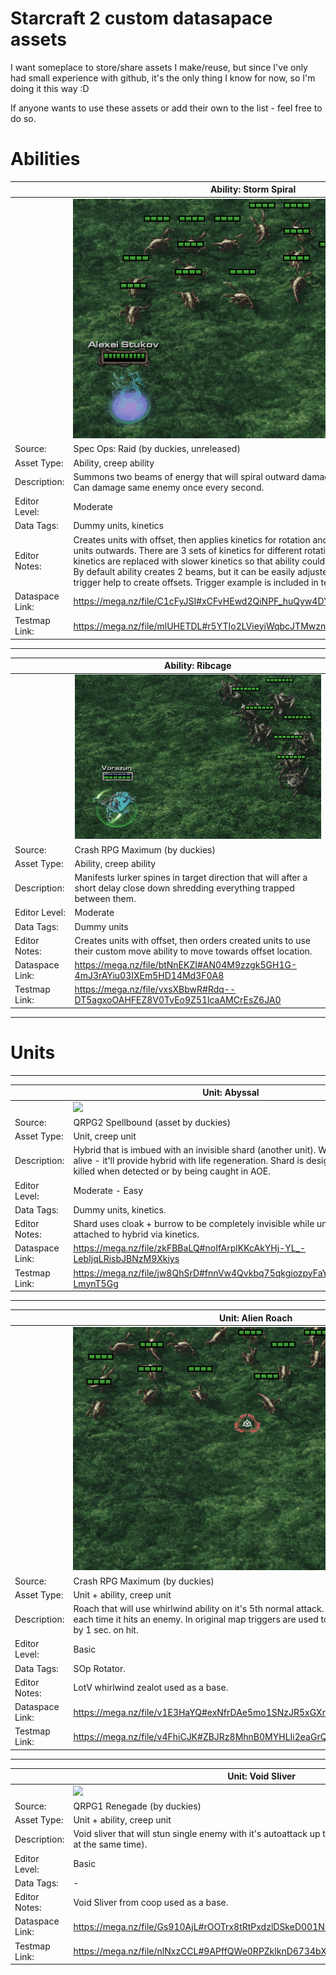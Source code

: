 # Starcraft 2 custom datasapace assets

I want someplace to store/share assets I make/reuse, but since I've only had small experience with github, it's the only thing I know for now, so I'm doing it this way :D

If anyone wants to use these assets or add their own to the list - feel free to do so.

# Abilities

||Ability: Storm Spiral|
|-------------| ------------- |
||![](Assets/AbilityRaidStormSpiral.gif)|
|Source: |Spec Ops: Raid (by duckies, unreleased)|
|Asset Type:| Ability, creep ability|
|Description:| Summons two beams of energy that will spiral outward damaging enemies they hit. Can damage same enemy once every second.|
|Editor Level:| Moderate|
|Data Tags:| Dummy units, kinetics|
|Editor Notes:| Creates units with offset, then applies kinetics for rotation and force effects to push units outwards. There are 3 sets of kinetics for different rotation speeds. Faster starting kinetics are replaced with slower kinetics so that ability could be dodged as it expands. By default ability creates 2 beams, but it can be easily adjusted for more, with some trigger help to create offsets. Trigger example is included in testmap.|
|Dataspace Link:| https://mega.nz/file/C1cFyJSI#xCFvHEwd2QiNPF_huQyw4DY1FI1VVkggFkyxnqanZBg|
|Testmap Link:| https://mega.nz/file/mlUHETDL#r5YTIo2LVieyiWqbcJTMwznBvnlYKgOzm5cNGRjdRRI|
---

||Ability: Ribcage|
|-------------| ------------- |
||![](Assets/AbilityRibcage.gif)|
|Source: |Crash RPG Maximum (by duckies)|
|Asset Type:| Ability, creep ability|
|Description:| Manifests lurker spines in target direction that will after a short delay close down shredding everything trapped between them.|
|Editor Level:| Moderate|
|Data Tags:| Dummy units|
|Editor Notes:| Creates units with offset, then orders created units to use their custom move ability to move towards offset location.|
|Dataspace Link:| https://mega.nz/file/btNnEKZI#AN04M9zzgk5GH1G-4mJ3rAYiu03IXEm5HD14Md3F0A8|
|Testmap Link:| https://mega.nz/file/vxsXBbwR#Rdq--DT5agxoOAHFEZ8V0TvEo9Z51lcaAMCrEsZ6JA0|
---




# Units
---
||Unit: Abyssal|
|-------------| ------------- |
||![](Assets/QRPG2SpellboundAbyssal.gif)|
|Source: |QRPG2 Spellbound (asset by duckies)|
|Asset Type:| Unit, creep unit|
|Description:| Hybrid that is imbued with an invisible shard (another unit). While shard is alive - it'll provide hybrid with life regeneration. Shard is designed to be killed when detected or by being caught in AOE.|
|Editor Level:| Moderate - Easy|
|Data Tags:| Dummy units, kinetics.|
|Editor Notes:| Shard uses cloak + burrow to be completely invisible while undetected. It is attached to hybrid via kinetics.|
|Dataspace Link:| https://mega.nz/file/zkFBBaLQ#noIfArplKKcAkYHj-YL_-LebIjqLRisbJBNzM9Xkiys|
|Testmap Link:| https://mega.nz/file/jw8QhSrD#fnnVw4Qvkbq75qkgiozpyFaYzAuoNF8d7x-LmynT5Gg|
---
||Unit: Alien Roach|
|-------------| ------------- |
||![](Assets/CrashRPGRoach.gif)|
|Source: |Crash RPG Maximum (by duckies)|
|Asset Type:| Unit + ability, creep unit|
|Description:| Roach that will use whirlwind ability on it's 5th normal attack. Whirlwind gains 1 damage each time it hits an enemy. In original map triggers are used to extend whirlwind duration by 1 sec. on hit.|
|Editor Level:| Basic|
|Data Tags:| SOp Rotator.|
|Editor Notes:| LotV whirlwind zealot used as a base.|
|Dataspace Link:| https://mega.nz/file/v1E3HaYQ#exNfrDAe5mo1SNzJR5xGXnc1XG0pqAdNfGtkIBwf66o|
|Testmap Link:| https://mega.nz/file/v4FhiCJK#ZBJRz8MhnB0MYHLIi2eaGrQO0VvXWcSJBRap0sf9PDA|
---
||Unit: Void Sliver|
|-------------| ------------- |
||![](Assets/QRPG1VoidSliver.gif)|
|Source: |QRPG1 Renegade (by duckies)|
|Asset Type:| Unit + ability, creep unit|
|Description:| Void sliver that will stun single enemy with it's autoattack up to (Can stun up to 3 enemies at the same time).|
|Editor Level:| Basic|
|Data Tags:|-|
|Editor Notes:| Void Sliver from coop used as a base.|
|Dataspace Link:| https://mega.nz/file/Gs910AjL#rOOTrx8tRtPxdzlDSkeD001N8hQ4elPMAIJB_6_XX1M|
|Testmap Link:| https://mega.nz/file/nlNxzCCL#9APffQWe0RPZklknD6734bXZqGmFQmv2jyTFskN_apQ1M|

